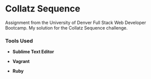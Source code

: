 # **Collatz Sequence**

Assignment from the University of Denver Full Stack Web Developer Bootcamp. My solution for the Collatz Sequence challenge. 

### **Tools Used**

* **Sublime Text Editor**
 
* **Vagrant**

* **Ruby**
